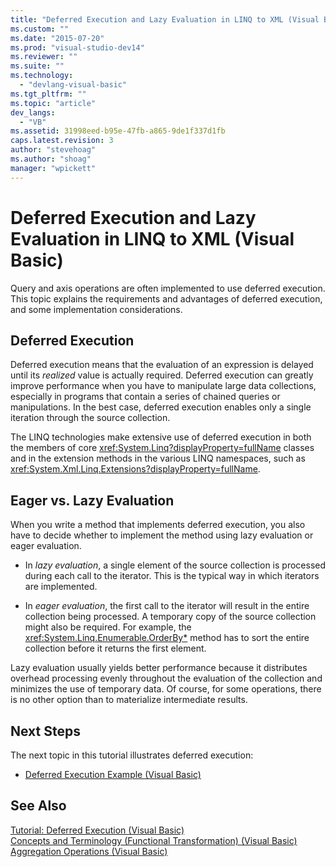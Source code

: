```yaml
---
title: "Deferred Execution and Lazy Evaluation in LINQ to XML (Visual Basic)"
ms.custom: ""
ms.date: "2015-07-20"
ms.prod: "visual-studio-dev14"
ms.reviewer: ""
ms.suite: ""
ms.technology: 
  - "devlang-visual-basic"
ms.tgt_pltfrm: ""
ms.topic: "article"
dev_langs: 
  - "VB"
ms.assetid: 31998eed-b95e-47fb-a865-9de1f337d1fb
caps.latest.revision: 3
author: "stevehoag"
ms.author: "shoag"
manager: "wpickett"
---
```

# Deferred Execution and Lazy Evaluation in LINQ to XML (Visual Basic)
Query and axis operations are often implemented to use deferred execution. This topic explains the requirements and advantages of deferred execution, and some implementation considerations.  
  
## Deferred Execution  
 Deferred execution means that the evaluation of an expression is delayed until its *realized* value is actually required. Deferred execution can greatly improve performance when you have to manipulate large data collections, especially in programs that contain a series of chained queries or manipulations. In the best case, deferred execution enables only a single iteration through the source collection.  
  
 The LINQ technologies make extensive use of deferred execution in both the members of core <xref:System.Linq?displayProperty=fullName> classes and in the extension methods in the various LINQ namespaces, such as <xref:System.Xml.Linq.Extensions?displayProperty=fullName>.  
  
## Eager vs. Lazy Evaluation  
 When you write a method that implements deferred execution, you also have to decide whether to implement the method using lazy evaluation or eager evaluation.  
  
-   In *lazy evaluation*, a single element of the source collection is processed during each call to the iterator. This is the typical way in which iterators are implemented.  
  
-   In *eager evaluation*, the first call to the iterator will result in the entire collection being processed. A temporary copy of the source collection might also be required. For example, the <xref:System.Linq.Enumerable.OrderBy*> method has to sort the entire collection before it returns the first element.  
  
 Lazy evaluation usually yields better performance because it distributes overhead processing evenly throughout the evaluation of the collection and minimizes the use of temporary data. Of course, for some operations, there is no other option than to materialize intermediate results.  
  
## Next Steps  
 The next topic in this tutorial illustrates deferred execution:  
  
-   [Deferred Execution Example (Visual Basic)](../../../../visual-basic/programming-guide/concepts/linq/deferred-execution-example.md)  
  
## See Also  
 [Tutorial: Deferred Execution (Visual Basic)](../../../../visual-basic/programming-guide/concepts/linq/tutorial-deferred-execution.md)   
 [Concepts and Terminology (Functional Transformation) (Visual Basic)](../../../../visual-basic/programming-guide/concepts/linq/concepts-and-terminology-functional-transformation.md)   
 [Aggregation Operations (Visual Basic)](../../../../visual-basic/programming-guide/concepts/linq/aggregation-operations.md)